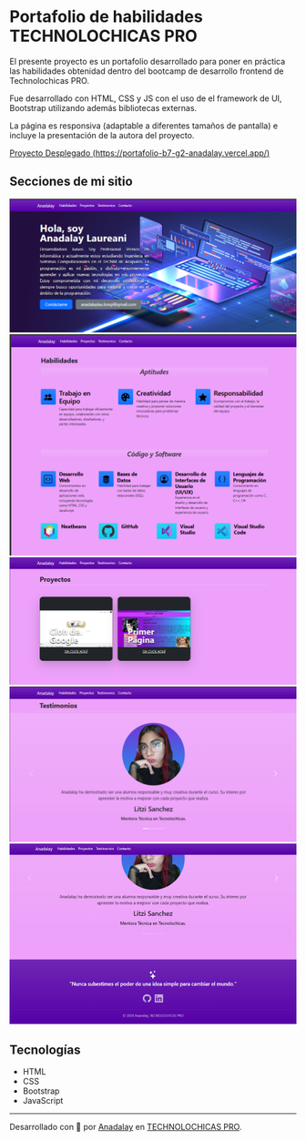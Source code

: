 # Portafolio de habilidades TECHNOLOCHICAS PRO

El presente proyecto es un portafolio desarrollado para poner en práctica las habilidades obtenidad dentro del bootcamp de desarrollo frontend de Technolochicas PRO.

Fue desarrollado con HTML, CSS y JS con el uso de el framework de UI, Bootstrap utilizando además bibliotecas externas.

La página es responsiva (adaptable a diferentes tamaños de pantalla) e incluye la presentación de la autora del proyecto.

[Proyecto Desplegado (https://portafolio-b7-g2-anadalay.vercel.app/)](https://portafolio-b7-g2-anadalay.vercel.app/)

## Secciones de mi sitio

![Presentación](assets/1.png)
![Habilidades](assets/2.png)
![Proyectos](assets/3.png)
![Testimonios](assets/4.png)
![HContacto](assets/5.png)
## Tecnologías

* HTML
* CSS
* Bootstrap
* JavaScript
---
Desarrollado con 💖 por [Anadalay](https://www.linkedin.com/in/anadalay-laureani-longino-11bbaa26b/) en [TECHNOLOCHICAS PRO](https://tecnolochicas.mx/).